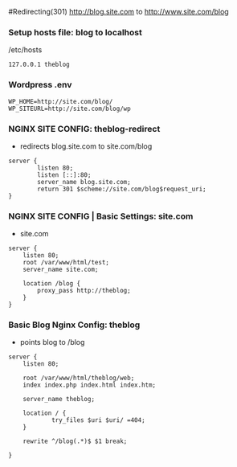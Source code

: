 #Redirecting(301) http://blog.site.com to http://www.site.com/blog

### Setup hosts file: blog to localhost
/etc/hosts
```shell
127.0.0.1 theblog
```


### Wordpress .env
```shell
WP_HOME=http://site.com/blog/
WP_SITEURL=http://site.com/blog/wp
```


### NGINX SITE CONFIG: theblog-redirect
- redirects blog.site.com to site.com/blog
```shell
server {
        listen 80;
        listen [::]:80;
        server_name blog.site.com;
        return 301 $scheme://site.com/blog$request_uri;
}
```

### NGINX SITE CONFIG | Basic Settings: site.com
- site.com
```shell
server {
	listen 80;
	root /var/www/html/test;
	server_name site.com;

	location /blog {
		proxy_pass http://theblog;
   	}
}
```

### Basic Blog Nginx Config: theblog
- points blog to /blog
```shell
server {
	listen 80;
	
	root /var/www/html/theblog/web; 
	index index.php index.html index.htm;
	
	server_name theblog;

	location / {
        	try_files $uri $uri/ =404;	
   	}

	rewrite ^/blog(.*)$ $1 break;
		
}
```
